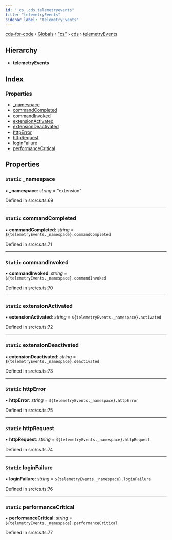 ```yaml
---
id: "_cs_.cds.telemetryevents"
title: "telemetryEvents"
sidebar_label: "telemetryEvents"
---
```


[cds-for-code](../index.md) › [Globals](../globals.md) › ["cs"](../modules/_cs_.md) › [cds](../modules/_cs_.cds.md) › [telemetryEvents](_cs_.cds.telemetryevents.md)

## Hierarchy

* **telemetryEvents**

## Index

### Properties

* [_namespace](_cs_.cds.telemetryevents.md#static-_namespace)
* [commandCompleted](_cs_.cds.telemetryevents.md#static-commandcompleted)
* [commandInvoked](_cs_.cds.telemetryevents.md#static-commandinvoked)
* [extensionActivated](_cs_.cds.telemetryevents.md#static-extensionactivated)
* [extensionDeactivated](_cs_.cds.telemetryevents.md#static-extensiondeactivated)
* [httpError](_cs_.cds.telemetryevents.md#static-httperror)
* [httpRequest](_cs_.cds.telemetryevents.md#static-httprequest)
* [loginFailure](_cs_.cds.telemetryevents.md#static-loginfailure)
* [performanceCritical](_cs_.cds.telemetryevents.md#static-performancecritical)

## Properties

### `Static` _namespace

▪ **_namespace**: *string* = "extension"

Defined in src/cs.ts:69

___

### `Static` commandCompleted

▪ **commandCompleted**: *string* = `${telemetryEvents._namespace}.commandCompleted`

Defined in src/cs.ts:71

___

### `Static` commandInvoked

▪ **commandInvoked**: *string* = `${telemetryEvents._namespace}.commandInvoked`

Defined in src/cs.ts:70

___

### `Static` extensionActivated

▪ **extensionActivated**: *string* = `${telemetryEvents._namespace}.activated`

Defined in src/cs.ts:72

___

### `Static` extensionDeactivated

▪ **extensionDeactivated**: *string* = `${telemetryEvents._namespace}.deactivated`

Defined in src/cs.ts:73

___

### `Static` httpError

▪ **httpError**: *string* = `${telemetryEvents._namespace}.httpError`

Defined in src/cs.ts:75

___

### `Static` httpRequest

▪ **httpRequest**: *string* = `${telemetryEvents._namespace}.httpRequest`

Defined in src/cs.ts:74

___

### `Static` loginFailure

▪ **loginFailure**: *string* = `${telemetryEvents._namespace}.loginFailure`

Defined in src/cs.ts:76

___

### `Static` performanceCritical

▪ **performanceCritical**: *string* = `${telemetryEvents._namespace}.performanceCritical`

Defined in src/cs.ts:77
